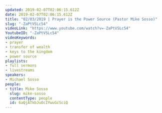 ```yaml
---
updated: 2019-02-07T02:06:15.612Z
date: 2019-02-07T02:06:15.612Z
title: "02/03/2019 | Prayer is the Power Source (Pastor Mike Sosso)"
slug: "-ZaPtVSLc54"
videoLink: "https://www.youtube.com/watch?v=-ZaPtVSLc54"
YoutubeID: "-ZaPtVSLc54"
videoKeywords:
- prayer
- transfer of wealth
- keys to the kingdom
- power source
playlists:
- full sermons
- livestreams
speakers:
- Michael Sosso
people:
- title: Mike Sosso
  slug: mike-sosso
  contentType: people
  id: 6aQjATkbJuOcIYwuGcSciQ
---
```


